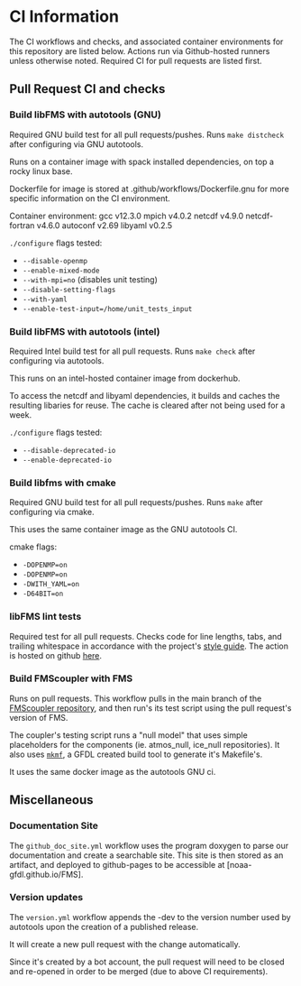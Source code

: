 # CI Information

The CI workflows and checks, and associated container environments for this repository
are listed below.
Actions run via Github-hosted runners unless otherwise noted.
Required CI for pull requests are listed first.

## Pull Request CI and checks

### Build libFMS with autotools (GNU)

Required GNU build test for all pull requests/pushes.
Runs `make distcheck` after configuring via GNU autotools.

Runs on a container image with spack installed dependencies, on top a rocky linux base.

Dockerfile for image is stored at .github/workflows/Dockerfile.gnu for more specific information on the CI environment.

Container environment:
gcc            v12.3.0
mpich          v4.0.2
netcdf         v4.9.0
netcdf-fortran v4.6.0
autoconf       v2.69
libyaml        v0.2.5

`./configure` flags tested:
- `--disable-openmp`
- `--enable-mixed-mode`
- `--with-mpi=no` (disables unit testing)
- `--disable-setting-flags`
- `--with-yaml`
- `--enable-test-input=/home/unit_tests_input`

### Build libFMS with autotools (intel)

Required Intel build test for all pull requests.
Runs `make check` after configuring via autotools.

This runs on an intel-hosted container image from dockerhub.

To access the netcdf and libyaml dependencies, it builds and caches the resulting libaries for reuse.
The cache is cleared after not being used for a week.

`./configure` flags tested:
- `--disable-deprecated-io`
- `--enable-deprecated-io`


### Build libfms with cmake
Required GNU build test for all pull requests/pushes.
Runs `make` after configuring via cmake.

This uses the same container image as the GNU autotools CI.

cmake flags:
- `-DOPENMP=on`
- `-DOPENMP=on`
- `-DWITH_YAML=on`
- `-D64BIT=on`

### libFMS lint tests
Required test for all pull requests.
Checks code for line lengths, tabs, and trailing whitespace in accordance with
the project's [style guide](https://github.com/NOAA-GFDL/FMS/blob/main/CODE_STYLE.md).
The action is hosted on github [here](https://github.com/NOAA-GFDL/simple_lint).

### Build FMScoupler with FMS

Runs on pull requests. This workflow pulls in the main branch of the [FMScoupler repository](github.com/noaa-gfdl/FMScoupler),
and then run's its test script using the pull request's version of FMS.

The coupler's testing script runs a "null model" that uses simple placeholders for the components (ie. atmos_null, ice_null repositories).
It also uses [`mkmf`](github.com/noaa-gfdl/mkmf), a GFDL created build tool to generate it's Makefile's.

It uses the same docker image as the autotools GNU ci.

## Miscellaneous

### Documentation Site
The `github_doc_site.yml` workflow uses the program doxygen to parse our documentation and create a searchable site.
This site is then stored as an artifact, and deployed to github-pages to be accessible at [noaa-gfdl.github.io/FMS].


### Version updates
The `version.yml` workflow appends the -dev to the version number used by autotools upon the creation of a published release.

It will create a new pull request with the change automatically.

Since it's created by a bot account, the pull request will need to be closed and re-opened in order to be merged (due to above CI requirements).
